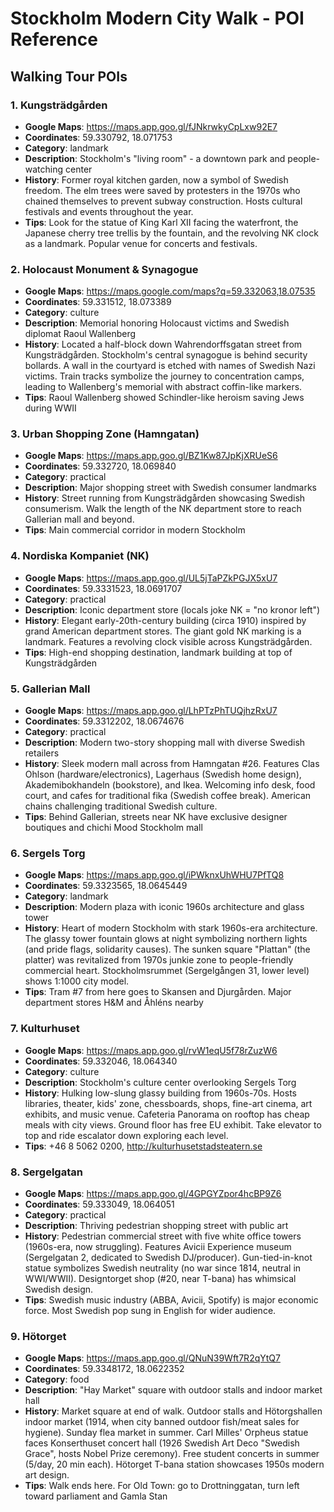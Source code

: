 # Stockholm Modern City Walk - POI Reference

## Walking Tour POIs

### 1. Kungsträdgården
- **Google Maps**: https://maps.app.goo.gl/fJNkrwkyCpLxw92E7
- **Coordinates**: 59.330792, 18.071753
- **Category**: landmark
- **Description**: Stockholm's "living room" - a downtown park and people-watching center
- **History**: Former royal kitchen garden, now a symbol of Swedish freedom. The elm trees were saved by protesters in the 1970s who chained themselves to prevent subway construction. Hosts cultural festivals and events throughout the year.
- **Tips**: Look for the statue of King Karl XII facing the waterfront, the Japanese cherry tree trellis by the fountain, and the revolving NK clock as a landmark. Popular venue for concerts and festivals.

### 2. Holocaust Monument & Synagogue
- **Google Maps**: https://maps.google.com/maps?q=59.332063,18.07535
- **Coordinates**: 59.331512, 18.073389
- **Category**: culture
- **Description**: Memorial honoring Holocaust victims and Swedish diplomat Raoul Wallenberg
- **History**: Located a half-block down Wahrendorffsgatan street from Kungsträdgården. Stockholm's central synagogue is behind security bollards. A wall in the courtyard is etched with names of Swedish Nazi victims. Train tracks symbolize the journey to concentration camps, leading to Wallenberg's memorial with abstract coffin-like markers.
- **Tips**: Raoul Wallenberg showed Schindler-like heroism saving Jews during WWII

### 3. Urban Shopping Zone (Hamngatan)
- **Google Maps**: https://maps.app.goo.gl/BZ1Kw87JpKjXRUeS6
- **Coordinates**: 59.332720, 18.069840
- **Category**: practical
- **Description**: Major shopping street with Swedish consumer landmarks
- **History**: Street running from Kungsträdgården showcasing Swedish consumerism. Walk the length of the NK department store to reach Gallerian mall and beyond.
- **Tips**: Main commercial corridor in modern Stockholm

### 4. Nordiska Kompaniet (NK)
- **Google Maps**: https://maps.app.goo.gl/UL5jTaPZkPGJX5xU7
- **Coordinates**: 59.3331523, 18.0691707
- **Category**: practical
- **Description**: Iconic department store (locals joke NK = "no kronor left")
- **History**: Elegant early-20th-century building (circa 1910) inspired by grand American department stores. The giant gold NK marking is a landmark. Features a revolving clock visible across Kungsträdgården.
- **Tips**: High-end shopping destination, landmark building at top of Kungsträdgården

### 5. Gallerian Mall
- **Google Maps**: https://maps.app.goo.gl/LhPTzPhTUQjhzRxU7
- **Coordinates**: 59.3312202, 18.0674676
- **Category**: practical
- **Description**: Modern two-story shopping mall with diverse Swedish retailers
- **History**: Sleek modern mall across from Hamngatan #26. Features Clas Ohlson (hardware/electronics), Lagerhaus (Swedish home design), Akademibokhandeln (bookstore), and Ikea. Welcoming info desk, food court, and cafes for traditional fika (Swedish coffee break). American chains challenging traditional Swedish culture.
- **Tips**: Behind Gallerian, streets near NK have exclusive designer boutiques and chichi Mood Stockholm mall

### 6. Sergels Torg
- **Google Maps**: https://maps.app.goo.gl/iPWknxUhWHU7PfTQ8
- **Coordinates**: 59.3323565, 18.0645449
- **Category**: landmark
- **Description**: Modern plaza with iconic 1960s architecture and glass tower
- **History**: Heart of modern Stockholm with stark 1960s-era architecture. The glassy tower fountain glows at night symbolizing northern lights (and pride flags, solidarity causes). The sunken square "Plattan" (the platter) was revitalized from 1970s junkie zone to people-friendly commercial heart. Stockholmsrummet (Sergelgången 31, lower level) shows 1:1000 city model.
- **Tips**: Tram #7 from here goes to Skansen and Djurgården. Major department stores H&M and Åhléns nearby

### 7. Kulturhuset
- **Google Maps**: https://maps.app.goo.gl/rvW1eqU5f78rZuzW6
- **Coordinates**: 59.332046, 18.064340
- **Category**: culture
- **Description**: Stockholm's culture center overlooking Sergels Torg
- **History**: Hulking low-slung glassy building from 1960s-70s. Hosts libraries, theater, kids' zone, chessboards, shops, fine-art cinema, art exhibits, and music venue. Cafeteria Panorama on rooftop has cheap meals with city views. Ground floor has free EU exhibit. Take elevator to top and ride escalator down exploring each level.
- **Tips**: +46 8 5062 0200, http://kulturhusetstadsteatern.se

### 8. Sergelgatan
- **Google Maps**: https://maps.app.goo.gl/4GPGYZpor4hcBP9Z6
- **Coordinates**: 59.333049, 18.064051
- **Category**: practical
- **Description**: Thriving pedestrian shopping street with public art
- **History**: Pedestrian commercial street with five white office towers (1960s-era, now struggling). Features Avicii Experience museum (Sergelgatan 2, dedicated to Swedish DJ/producer). Gun-tied-in-knot statue symbolizes Swedish neutrality (no war since 1814, neutral in WWI/WWII). Designtorget shop (#20, near T-bana) has whimsical Swedish design.
- **Tips**: Swedish music industry (ABBA, Avicii, Spotify) is major economic force. Most Swedish pop sung in English for wider audience.

### 9. Hötorget
- **Google Maps**: https://maps.app.goo.gl/QNuN39Wft7R2qYtQ7
- **Coordinates**: 59.3348172, 18.0622352
- **Category**: food
- **Description**: "Hay Market" square with outdoor stalls and indoor market hall
- **History**: Market square at end of walk. Outdoor stalls and Hötorgshallen indoor market (1914, when city banned outdoor fish/meat sales for hygiene). Sunday flea market in summer. Carl Milles' Orpheus statue faces Konserthuset concert hall (1926 Swedish Art Deco "Swedish Grace", hosts Nobel Prize ceremony). Free student concerts in summer (5/day, 20 min each). Hötorget T-bana station showcases 1950s modern art design.
- **Tips**: Walk ends here. For Old Town: go to Drottninggatan, turn left toward parliament and Gamla Stan
